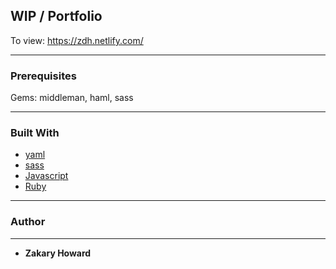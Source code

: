 ## **WIP / Portfolio**

To view: https://zdh.netlify.com/

-------

### Prerequisites

Gems: middleman, haml, sass

-------
### Built With

* [yaml](http://yaml.org/)
* [sass](https://sass-lang.com/)
* [Javascript](https://www.javascript.com/)
* [Ruby](https://www.ruby-lang.org/en/)

-------
  
### **Author**
-------
* **Zakary Howard**
